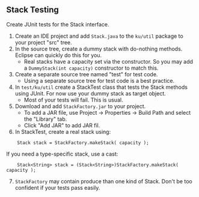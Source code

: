 ## Stack Testing

Create JUnit tests for the Stack interface.

1. Create an IDE project and add `Stack.java` to the `ku/util` package to your project "src" tree.
2. In the source tree, create a dummy stack with do-nothing methods. Eclipse can quickly do this for you.  
    * Real stacks have a capacity set via the constructor. So you may add a `DummyStack(int capacity)` constructor to match this.
3. Create a separate source tree named "test" for test code. 
    * Using a separate source tree for test code is a best practice.
4. In `test/ku/util` create a StackTest class that tests the Stack methods using JUnit.  For now use your dummy stack as target object.
    * Most of your tests will fail. This is usual.
5. Download and add `StackFactory.jar` to your project.
    * To add a JAR file, use Project -> Properties -> Build Path and select the "Library" tab.
    * Click "Add JAR" to add JAR fil.
6. In StackTest, create a real stack using:
```
    Stack stack = StackFactory.makeStack( capacity );
```
If you need a type-specific stack, use a cast:
```
    Stack<String> stack = (Stack<String>)StackFactory.makeStack( capacity );
```
7. `StackFactory` may contain produce than one kind of Stack. 
Don't be too confident if your tests pass easily.
